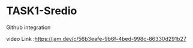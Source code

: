 # TASK1-Sredio
Github integration



video Link :https://jam.dev/c/56b3eafe-9b6f-4bed-998c-86330d291b27




